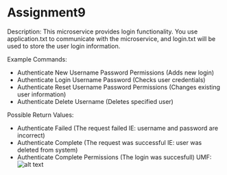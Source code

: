 # Assignment9
Description:
This microservice provides login functionality. You use application.txt to communicate with the microservice, and login.txt will be used to store the user login information.

Example Commands:
 - Authenticate New Username Password Permissions (Adds new login)
 - Authenticate Login Username Password (Checks user credentials)
 - Authenticate Reset Username Password Permissions (Changes existing user information)
 - Authenticate Delete Username (Deletes specified user)

Possible Return Values:
 - Authenticate Failed (The request failed IE: username and password are incorrect)
 - Authenticate Complete (The request was successful IE: user was deleted from system)
 - Authenticate Complete Permissions (The login was succesfull)
UMF:
![alt text](https://github.com/[username]/[reponame]/blob/[branch]/image.jpg?raw=true)

